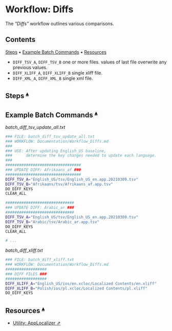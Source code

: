 # Workflow: Diffs

The _"Diffs"_ workflow outlines various comparisons.

## Contents <a id="contents"></a>
[Steps](#steps-) •
[Example Batch Commands](#example-batch-commands-) •
[Resources](#resources-)

* `DIFF_TSV_A`, `DIFF_TSV_B` one or more files. values of last file overwrite any previous values.
* `DIFF_XLIFF_A`, `DIFF_XLIFF_B` single xliff file.
* `DIFF_XML_A`, `DIFF_XML_B` single xml file.

## Steps <a id="steps-"></a><sup>[▴](#contents)</sup>

## Example Batch Commands <a id="example-batch-commands-"></a><sup>[▴](#contents)</sup>

_batch_diff_tsv_update_all.txt_

``` sh
### FILE: batch_diff_tsv_update_all.txt
### WORKFLOW: Documentation/Workflow_Diffs.md
###
### USE: After updating English_US baseline,
###      determine the key changes needed to update each language.
###
#################################
### UPDATE DIFF: Afrikaans_af ###
#################################
DIFF_TSV_A="English_US/tsv/English_US_en.app.20210309.tsv"
DIFF_TSV_B="Afrikaans/tsv/Afrikaans_af.app.tsv"
DO_DIFF_KEYS
CLEAR_ALL

##############################
### UPDATE DIFF: Arabic_ar ###
##############################
DIFF_TSV_A="English_US/tsv/English_US_en.app.20210309.tsv"
DIFF_TSV_B="Arabic/tsv/Arabic_ar.app.tsv"
DO_DIFF_KEYS
CLEAR_ALL

# ...
```

_batch_diff_xliff.txt_

``` sh
### FILE: batch_diff_xliff.txt
### WORKFLOW: Documentation/Workflow_Diffs.md
##################
### DIFF FILES ###
##################
DIFF_XLIFF_A="English_US/ios/en.xcloc/Localized Contents/en.xliff" 
DIFF_XLIFF_B="Polish/ios/pl.xcloc/Localized Contents/pl.xliff" 
DO_DIFF_KEYS
```

## Resources <a id="resources-"></a><sup>[▴](#contents)</sup>

* [Utility: AppLocalizer ⇗](../Utilities/AppLocalizerLib/README.md)
